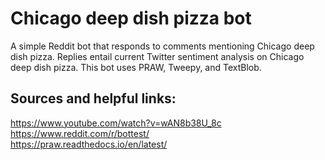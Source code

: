 Chicago deep dish pizza bot
===

A simple Reddit bot that responds to comments mentioning Chicago deep dish pizza. Replies entail current Twitter sentiment analysis on Chicago deep dish pizza. This bot uses PRAW, Tweepy, and  TextBlob.  

Sources and helpful links:
---

https://www.youtube.com/watch?v=wAN8b38U_8c  
https://www.reddit.com/r/bottest/  
https://praw.readthedocs.io/en/latest/